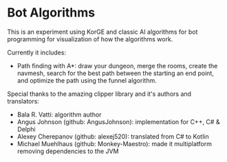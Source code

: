 # Bot Algorithms

This is an experiment using KorGE and classic AI algorithms for bot programming for visualization of how the algorithms work.

Currently it includes:
- Path finding with A*: draw your dungeon, merge the rooms, create the navmesh, search for the best path between the starting an end point, and optimize the path using the funnel algorithm.

Special thanks to the amazing clipper library and it's authors and translators:
- Bala R. Vatti: algorithm author
- Angus Johnson (github: AngusJohnson): implementation for C++, C# & Delphi
- Alexey Cherepanov (github: alexej520): translated from C# to Kotlin
- Michael Muehlhaus (github: Monkey-Maestro): made it multiplatform removing dependencies to the JVM

